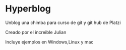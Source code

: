 # Hyperblog

Unblog una chimba para curso de git y git hub de Platzi

Creado por el increible Julian

Incluye ejemplos en Windows,Linux y mac
